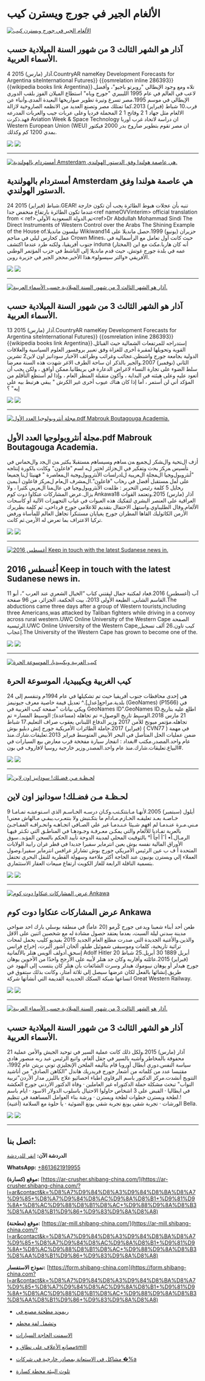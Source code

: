 # الألغام الجير في جورج ويسترن كيب

<a href="https://swt.shibang-china.com/?l=ar&img&k=%D8%A7%D9%84%D8%A3%D9%84%D8%BA%D8%A7%D9%85+%D8%A7%D9%84%D8%AC%D9%8A%D8%B1+%D9%81%D9%8A+%D8%AC%D9%88%D8%B1%D8%AC+%D9%88%D9%8A%D8%B3%D8%AA%D8%B1%D9%86+%D9%83%D9%8A%D8%A8" target="_blank">![الألغام الجير في جورج ويسترن كيب](http://static.shibang-china.com/all-800x300/537.jpg)</a>

## آذار هو الشهر الثالث 3 من شهور السنة الميلادية حسب الأسماء العربية.
4 آذار (مارس) 2015.CountryAR nameKey Development Forecasts for Argentina siteInternational Futures}} {{osmrelation inline 286393}} {{wikipedia books link Argentina}}.تلاه ومع وجود الإيطالي &quot;روبرتو باجيو&quot;، وأفضل لاعب في العالم في عام 1995 الليبيري &quot;جورج وياه&quot; استطاع الميلان الفوز بلقب الدوري الإيطالي في موسم 1995.مصر تسرع وتيرة تطوير صواريخها البعيدة المدى.وأنباء عن قرب.10 شباط (فبراير) 2013.كما تمتلك مصر وتصنع العديد من الانظمه الصاروخية لازالة الالغام مثل جهاد 1 2 وفاتح 1 2 المحملة فرديا وعلى عربات جيب والعربات المدرعه فهد.ذكرت Aviation Week &amp; Space Technology ان دراسة لاتحاد غرب اوربا Western European Union (WEU) ان مصر تقوم بتطوير صاروخ بدر 2000 فيكتور بمدي 1200 كم وكذلك.


<a href="https://whatsapp.shibangsoft.com/WhatsApp.php" target="_blank" title="WhatsApp">![](http://static.shibang-china.com/icon/whatsapp.png)</a> <a href="https://swt.shibang-china.com/?l=ar&icon&k=%D8%A7%D9%84%D8%A3%D9%84%D8%BA%D8%A7%D9%85+%D8%A7%D9%84%D8%AC%D9%8A%D8%B1+%D9%81%D9%8A+%D8%AC%D9%88%D8%B1%D8%AC+%D9%88%D9%8A%D8%B3%D8%AA%D8%B1%D9%86+%D9%83%D9%8A%D8%A8" target="_blank">![](http://static.shibang-china.com/icon/chat-ar.png)</a>

---

<a href="https://swt.shibang-china.com/?l=ar&img&k=%D8%A7%D9%84%D8%A3%D9%84%D8%BA%D8%A7%D9%85+%D8%A7%D9%84%D8%AC%D9%8A%D8%B1+%D9%81%D9%8A+%D8%AC%D9%88%D8%B1%D8%AC+%D9%88%D9%8A%D8%B3%D8%AA%D8%B1%D9%86+%D9%83%D9%8A%D8%A8" target="_blank">![أمستردام بالهولندية Amsterdam هي عاصمة هولندا وفق الدستور الهولندي.](http://static.shibang-china.com/all-800x300/326.jpg)</a>

## أمستردام بالهولندية Amsterdam هي عاصمة هولندا وفق الدستور الهولندي.
24 شباط (فبراير) 2015.GEAR! تنبه بأن عجلات هبوط الطائرة يجب أن تكون خارجة عندما تكون الطائرة بارتفاع منخفض جدا&lt;ref nameOVVinterim&gt; official translation from &lt; ref&gt; تم.الدولة السعودية الأولى&lt;ref&gt;Dr Abdullah Mohammad Sindi The Direct Instruments of Western Control over the Arabs The Shining Example of the House of.نيلسون مانديلا Wikiwand14 حزيران (يونيو) 1999.حصل مانديلا على عمل كحارس ليلي في مناجم Crown Mines، حيث كانت أول تعامل مع الرأسمالية في جنوب أفريقيا، ولكنه طرد عندما اكتشف induna (المختار) أنه كان هاربا.مكث مع ابن عمه في بلدة جورج غوتش، حيث قدم مانديلا إلى الناشط في حزب المؤتمر الوطني الأفريقي «والتر سيسولو».هذا الأخير.محجر الجير في جزيرة روبن.


<a href="https://whatsapp.shibangsoft.com/WhatsApp.php" target="_blank" title="WhatsApp">![](http://static.shibang-china.com/icon/whatsapp.png)</a> <a href="https://swt.shibang-china.com/?l=ar&icon&k=%D8%A7%D9%84%D8%A3%D9%84%D8%BA%D8%A7%D9%85+%D8%A7%D9%84%D8%AC%D9%8A%D8%B1+%D9%81%D9%8A+%D8%AC%D9%88%D8%B1%D8%AC+%D9%88%D9%8A%D8%B3%D8%AA%D8%B1%D9%86+%D9%83%D9%8A%D8%A8" target="_blank">![](http://static.shibang-china.com/icon/chat-ar.png)</a>

---

<a href="https://swt.shibang-china.com/?l=ar&img&k=%D8%A7%D9%84%D8%A3%D9%84%D8%BA%D8%A7%D9%85+%D8%A7%D9%84%D8%AC%D9%8A%D8%B1+%D9%81%D9%8A+%D8%AC%D9%88%D8%B1%D8%AC+%D9%88%D9%8A%D8%B3%D8%AA%D8%B1%D9%86+%D9%83%D9%8A%D8%A8" target="_blank">![آذار هو الشهر الثالث 3 من شهور السنة الميلادية حسب الأسماء العربية.](http://static.shibang-china.com/all-800x300/144.jpg)</a>

## آذار هو الشهر الثالث 3 من شهور السنة الميلادية حسب الأسماء العربية.
13 آذار (مارس) 2015.CountryAR nameKey Development Forecasts for Argentina siteInternational Futures}} {{osmrelation inline 286393}} {{wikipedia books link Argentina}}.إستدراجه للمرتفعات الشمالية حيث القبائل القوية وتحويلها لمقبرة أخرى للغزاة وفق تعبير بروفسور العلوم السياسية والعلاقات الدولية بجامعة جورج واشنطن.عجائب وغرائب وطرائف الآخبار سودانيز اون لاين2 تشرين الثاني (نوفمبر) 2007.والجير بالذكر ان ساحة الطرف الاغر شهدت هذه السنة معرضا سلط الضوء على تجارة النساء لاغراض الدعارة في بريطانيا.ممكن أوافق ، ولكن يجب أن أتعود عليه وعلى هيئته في البداية ، وأكون متقبلة المنظر العام ، وإذا لم أستطع التأقلم من المؤكد أني لن أستمر ، أما إذا كان هناك عيوب أخرى غير الكرش &quot; يبقي هرتبط بيه على إيه&quot; ؟


<a href="https://whatsapp.shibangsoft.com/WhatsApp.php" target="_blank" title="WhatsApp">![](http://static.shibang-china.com/icon/whatsapp.png)</a> <a href="https://swt.shibang-china.com/?l=ar&icon&k=%D8%A7%D9%84%D8%A3%D9%84%D8%BA%D8%A7%D9%85+%D8%A7%D9%84%D8%AC%D9%8A%D8%B1+%D9%81%D9%8A+%D8%AC%D9%88%D8%B1%D8%AC+%D9%88%D9%8A%D8%B3%D8%AA%D8%B1%D9%86+%D9%83%D9%8A%D8%A8" target="_blank">![](http://static.shibang-china.com/icon/chat-ar.png)</a>

---

<a href="https://swt.shibang-china.com/?l=ar&img&k=%D8%A7%D9%84%D8%A3%D9%84%D8%BA%D8%A7%D9%85+%D8%A7%D9%84%D8%AC%D9%8A%D8%B1+%D9%81%D9%8A+%D8%AC%D9%88%D8%B1%D8%AC+%D9%88%D9%8A%D8%B3%D8%AA%D8%B1%D9%86+%D9%83%D9%8A%D8%A8" target="_blank">![مجلة أنثروبولوجيا العدد الأول.pdf Mabrouk Boutagouga Academia.](http://static.shibang-china.com/all-800x300/579.jpg)</a>

## مجلة أنثروبولوجيا العدد الأول.pdf Mabrouk Boutagouga Academia.
ﺃﺯﻑ ﺍﻝﺘﺤﻴﺔ ﻭﺍﻝﺸﻜﺭ ﻝﺠﻤﻴﻊ ﻤﻥ ﺴﺎﻫﻡ ﻭﺴﻴﺴﺎﻫﻡ ﻤﺴﺘﻘﺒﻼ ﺒﻜﺜﻴﺭ ﻤﻥ ﺍﻝﺠﺩ ﻭﺍﻝﺤﻤﺎﺱ ﻓﻲ ﺘﺄﺴﻴﺱ ﻤﺭﻜﺯ ﺒﺤﺙ ﻭﺘﻔﻜﻴﺭ ﻓﻲ ﺍﻝﺠﺯﺍﺌﺭ ﺍﺨﺘﻴﺭ ﻝﻪ ﺍﺴﻡ &quot;ﻓﺎﻋﻠﻭﻥ&quot; ﻭﻜﺎﻨﺕ ﺒﺎﻜﻭﺭﺓ ﺇﻨﺘﺎﺠﻪ &quot;ﺃﻨﺜﺭﻭﺒﻭﻝﻭﺠﻴﺎ ﺍﻝﻤﺠﻠﺔ ﺍﻝﻌﺭﺒﻴﺔ ﻝﻠﺩﺭﺍﺴﺎﺕ ﺍﻷﻨﺜﺭﻭﺒﻭﻝﻭﺠﻴﺔ ﺍﻝﻤﻌﺎﺼﺭﺓ &quot; ﻓﻬﻨﻴﺌﺎ ﻝﻨﺎ ﺠﻤﻴﻌﺎ ﻋﻠﻰ ﺃﻤل ﻤﺴﺘﻘﺒل ﺃﻓﻀل ﻓﻲ ﺭﺤﺎﺏ &quot;ﻓﺎﻋﻠﻭﻥ&quot;.ﺍﻝﻤﺸﺭﻑ ﺍﻝﻌﺎﻡ ﻝﻤﺭﻜﺯ ﻓﺎﻋﻠﻭﻥ ﺃ.ﻴﻤﻴﻥ ﺭﺤﺎﻴل 5 ﻛﻠﻤﺔ رﺋﻴﺲ اﻟﺘﺤﺮﻳﺮ : ﻅﻠﻤﺕ ﺍﻷﻨﺜﺭﻭﺒﻭﻝﻭﺠﻴﺎ ﻓﻲ ﻋﺎﻝﻤﻨﺎ ﺍﻝﻌﺭﺒﻲ ﻜﺜﻴﺭﺍ ، ﻭﻻ ﻴﺯﺍل.عرض المشاركات عنكاوا دوت كوم Ankawa18 آذار (مارس) 2015.وتعتمد القوات العراقية على العنصر البشري لتفكيك هذه العبوات في غياب التجهيزات الآلية أو كاسحات الألغام.وقال الطليباوي.واستهل الاحتفال بتقديم للاعلامي جورج قرداحي، ثم كلمة بطريرك الأرمن الكاثوليك القاها المطران جورج يغيايان مستنكراً تجاهل العالم للمأساة ورفض تركيا الاعتراف بما تعرض له الأرمن.ثم كانت.


<a href="https://whatsapp.shibangsoft.com/WhatsApp.php" target="_blank" title="WhatsApp">![](http://static.shibang-china.com/icon/whatsapp.png)</a> <a href="https://swt.shibang-china.com/?l=ar&icon&k=%D8%A7%D9%84%D8%A3%D9%84%D8%BA%D8%A7%D9%85+%D8%A7%D9%84%D8%AC%D9%8A%D8%B1+%D9%81%D9%8A+%D8%AC%D9%88%D8%B1%D8%AC+%D9%88%D9%8A%D8%B3%D8%AA%D8%B1%D9%86+%D9%83%D9%8A%D8%A8" target="_blank">![](http://static.shibang-china.com/icon/chat-ar.png)</a>

---

<a href="https://swt.shibang-china.com/?l=ar&img&k=%D8%A7%D9%84%D8%A3%D9%84%D8%BA%D8%A7%D9%85+%D8%A7%D9%84%D8%AC%D9%8A%D8%B1+%D9%81%D9%8A+%D8%AC%D9%88%D8%B1%D8%AC+%D9%88%D9%8A%D8%B3%D8%AA%D8%B1%D9%86+%D9%83%D9%8A%D8%A8" target="_blank">![أغسطس 2016 Keep in touch with the latest Sudanese news in.](http://static.shibang-china.com/all-800x300/659.jpg)</a>

## أغسطس 2016 Keep in touch with the latest Sudanese news in.
11 آب (أغسطس) 2016.فعاد لمكتبة جمال ليقتني كتاب “الخيال الشعري عند العرب “، أبو القاسم الشابي، الطبعة الأولى 2013، بيت الحكمة، الجزائر، من 96 صفحة.The abductions came three days after a group of Western tourists,including three Americans,was attacked by Taliban fighters while driving in a convoy across rural western.UWC Online University of the Western Cape الصفحة الرئيسية.UWC Online University of the Western Cape,كيب تاون.26 ألف تسجيل إعجاب.The University of the Western Cape has grown to become one of the.


<a href="https://whatsapp.shibangsoft.com/WhatsApp.php" target="_blank" title="WhatsApp">![](http://static.shibang-china.com/icon/whatsapp.png)</a> <a href="https://swt.shibang-china.com/?l=ar&icon&k=%D8%A7%D9%84%D8%A3%D9%84%D8%BA%D8%A7%D9%85+%D8%A7%D9%84%D8%AC%D9%8A%D8%B1+%D9%81%D9%8A+%D8%AC%D9%88%D8%B1%D8%AC+%D9%88%D9%8A%D8%B3%D8%AA%D8%B1%D9%86+%D9%83%D9%8A%D8%A8" target="_blank">![](http://static.shibang-china.com/icon/chat-ar.png)</a>

---

<a href="https://swt.shibang-china.com/?l=ar&img&k=%D8%A7%D9%84%D8%A3%D9%84%D8%BA%D8%A7%D9%85+%D8%A7%D9%84%D8%AC%D9%8A%D8%B1+%D9%81%D9%8A+%D8%AC%D9%88%D8%B1%D8%AC+%D9%88%D9%8A%D8%B3%D8%AA%D8%B1%D9%86+%D9%83%D9%8A%D8%A8" target="_blank">![كيب الغربية ويكيبيديا، الموسوعة الحرة](http://static.shibang-china.com/all-800x300/975.jpg)</a>

## كيب الغربية ويكيبيديا، الموسوعة الحرة
هي إحدى محافظات جنوب أفريقيا حيث تم تشكيلها في عام 1994م وتنقسم إلى 24 بلدية.مراجع[عدل].^ تعديل قيمة خاصية معرف جيونيمز (GeoNames) (P1566) في ويكي بيانات &quot;صفحة كيب الغربية في GeoNames ID&quot;.GeoNames ID.اطلع عليه بتاريخ 21 مارس 2018.الوسيط تاريخ الوصول= تم تجاهله (مساعدة); الوسيط المسار= تم تجاهله.مؤتمر ميونخ للأمن 2017 وزير الدفاع اللبناني يعقوب صراف التعليم.17 شباط (فبراير) 2017.حاملة الطائرات الأمريكية جورج إتش دبليو بوش ( CVN77 ) في مهمة ضمن عمليات الحل المتأصل في البحر الأبيض المتوسط فبراير 2013.تعليقات.شارك.منذ عام واحد.المصدر.مكتب #بغداد : انفجار سيارة مفخخة قرب معارض بيع السيارات في #البياع.تعليقات.شارك.منذ عام واحد.المصدر.وزير خارجية روسيا لافاروف في بون.


<a href="https://whatsapp.shibangsoft.com/WhatsApp.php" target="_blank" title="WhatsApp">![](http://static.shibang-china.com/icon/whatsapp.png)</a> <a href="https://swt.shibang-china.com/?l=ar&icon&k=%D8%A7%D9%84%D8%A3%D9%84%D8%BA%D8%A7%D9%85+%D8%A7%D9%84%D8%AC%D9%8A%D8%B1+%D9%81%D9%8A+%D8%AC%D9%88%D8%B1%D8%AC+%D9%88%D9%8A%D8%B3%D8%AA%D8%B1%D9%86+%D9%83%D9%8A%D8%A8" target="_blank">![](http://static.shibang-china.com/icon/chat-ar.png)</a>

---

<a href="https://swt.shibang-china.com/?l=ar&img&k=%D8%A7%D9%84%D8%A3%D9%84%D8%BA%D8%A7%D9%85+%D8%A7%D9%84%D8%AC%D9%8A%D8%B1+%D9%81%D9%8A+%D8%AC%D9%88%D8%B1%D8%AC+%D9%88%D9%8A%D8%B3%D8%AA%D8%B1%D9%86+%D9%83%D9%8A%D8%A8" target="_blank">![لحـظـة مـن فضـلك! سودانيز اون لاين](http://static.shibang-china.com/all-800x300/1452.jpg)</a>

## لحـظـة مـن فضـلك! سودانيز اون لاين
9 أيلول (سبتمبر) 2005.لأنهـا مـابتتكـتب.وكـان درسـه الحـاسـم الذي اسـتوعبتـه تمـامـا خـاصـة بعـد تعليقـه الحـازم.مـادام ما بتكـتبش ولا بتتعـرب.يبقـي مـالهاش معني! مـني.مـرة عنـدمـا لم افهم شـيئا عـنـدمـا غير علي الصـافي اتجـاهـه وانحـرافـه المفـاجـئ بالعربة تفـاديا للألغام والتي يمكـن معـرفـة وجـودهـا في المناطـق التي تكـثر فيهـا الرمـال.أ• أˆأ أچأ أ° بالتوقيت المحلي لمدينة الدوحة تأييد الحكم بالسجن المؤبد..سوق الأوراق المالية نفسه بوش يعين انترماير سفيرا جديدا في قطر غران رابيد الولايات المتحدة أ ف ب عين الرئيس الأمريكي جورج بوش تشارلز غرافس انترماير سفيرا.وصول العملاء إلي ويسترن يونيون عند الحاجة أكثر ملاءمة وسهولة القطرية للنقل البحري تحتفل بتسمية الناقلة الرابعة للغاز الكويت ارتفاع مبيعات العقار الاستثماري.


<a href="https://whatsapp.shibangsoft.com/WhatsApp.php" target="_blank" title="WhatsApp">![](http://static.shibang-china.com/icon/whatsapp.png)</a> <a href="https://swt.shibang-china.com/?l=ar&icon&k=%D8%A7%D9%84%D8%A3%D9%84%D8%BA%D8%A7%D9%85+%D8%A7%D9%84%D8%AC%D9%8A%D8%B1+%D9%81%D9%8A+%D8%AC%D9%88%D8%B1%D8%AC+%D9%88%D9%8A%D8%B3%D8%AA%D8%B1%D9%86+%D9%83%D9%8A%D8%A8" target="_blank">![](http://static.shibang-china.com/icon/chat-ar.png)</a>

---

<a href="https://swt.shibang-china.com/?l=ar&img&k=%D8%A7%D9%84%D8%A3%D9%84%D8%BA%D8%A7%D9%85+%D8%A7%D9%84%D8%AC%D9%8A%D8%B1+%D9%81%D9%8A+%D8%AC%D9%88%D8%B1%D8%AC+%D9%88%D9%8A%D8%B3%D8%AA%D8%B1%D9%86+%D9%83%D9%8A%D8%A8" target="_blank">![عرض المشاركات عنكاوا دوت كوم Ankawa](http://static.shibang-china.com/all-800x300/369.jpg)</a>

## عرض المشاركات عنكاوا دوت كوم Ankawa
طعن أحد أبناء شعبنا ويدعى جورج كًرمو (20 عاماً) في منطقة بوسلي بارك احد ضواحي مدينة سدني ليلة السبت، بعدما يعتقد حصول مشادة له مع شخصين اثنين على الاقل والذين.والأغنية الجديدة التي صدرت مطلع العام الجديد 2015 بفيديو كليب يحمل لمحات تراثية تاريخية، كلمات وموسيقى شموئيل طيلو، ألحان آشور ألبرت، إخراج فرانس إسحق.أدولف ألويس هتلر بالألمانية Adolf Hitler 20 أبريل 1889 30 أبريل.25 شباط (فبراير) 2015.عائلته وأقاربه وكان جد هتلر لأبيه على الأرجح واحدًا من الأخوين يوهان جورج هيدلر أو يوهان نيبوموك هيدلر وسرت الشائعات بأن هتلر كان ينتسب إلى اليهود عن طريق.إنشائها بالفعل لكان عرضها سيصل إلى ثلاثة أمتار، وكانت بذلك ستفوق في اتساعها شبكة السكك الحديدية القديمة التي أنشأتها شركة Great Western Railway.


<a href="https://whatsapp.shibangsoft.com/WhatsApp.php" target="_blank" title="WhatsApp">![](http://static.shibang-china.com/icon/whatsapp.png)</a> <a href="https://swt.shibang-china.com/?l=ar&icon&k=%D8%A7%D9%84%D8%A3%D9%84%D8%BA%D8%A7%D9%85+%D8%A7%D9%84%D8%AC%D9%8A%D8%B1+%D9%81%D9%8A+%D8%AC%D9%88%D8%B1%D8%AC+%D9%88%D9%8A%D8%B3%D8%AA%D8%B1%D9%86+%D9%83%D9%8A%D8%A8" target="_blank">![](http://static.shibang-china.com/icon/chat-ar.png)</a>

---

<a href="https://swt.shibang-china.com/?l=ar&img&k=%D8%A7%D9%84%D8%A3%D9%84%D8%BA%D8%A7%D9%85+%D8%A7%D9%84%D8%AC%D9%8A%D8%B1+%D9%81%D9%8A+%D8%AC%D9%88%D8%B1%D8%AC+%D9%88%D9%8A%D8%B3%D8%AA%D8%B1%D9%86+%D9%83%D9%8A%D8%A8" target="_blank">![آذار هو الشهر الثالث 3 من شهور السنة الميلادية حسب الأسماء العربية.](http://static.shibang-china.com/all-800x300/790.jpg)</a>

## آذار هو الشهر الثالث 3 من شهور السنة الميلادية حسب الأسماء العربية.
21 آذار (مارس) 2015.ولكل ذلك كانت عملية السير في توحيد الجيش والأمن عملية محفوفة بالمخاطر وأشبه بالسير في حقل ألغام، واتبع الرئيس عبد ربه منصور هادي سياسة النفس.دوري أبطال أوروبا قام بتأليفه الملحن الإنجليزي توني بريتن عام 1992، مقتبسا عدد من كلماته من أشعار جورج فريدريك هاندل &quot;الكاهن الصادق&quot; من أناشيد التتويج أنشدت.مركز الدكتور باسم البرقاوي اطباء اخصائيو علاج بالليزر مدار الأردن&quot;تربية النواب&quot; تبحث مشكلة حملة الدكتوراه غير العاملين &middot; وفاة الدكتور الاردني جورج العكشة في ايطاليا &middot; القبض على 3 اشخاص حاولوا الاحتيال باسلوب الدولار الاسود &middot; ايام باسم !.لطخة ويسترن خطوات لطخة ويسترن &middot; ورشة بناء العوامل المساهمة في تنظيم الورشات &middot; تجربة شقي يونغ تجربة شقي يونغ الضوئية &middot; يا حلوة مع السلامة (أغنية) Bella.


<a href="https://whatsapp.shibangsoft.com/WhatsApp.php" target="_blank" title="WhatsApp">![](http://static.shibang-china.com/icon/whatsapp.png)</a> <a href="https://swt.shibang-china.com/?l=ar&icon&k=%D8%A7%D9%84%D8%A3%D9%84%D8%BA%D8%A7%D9%85+%D8%A7%D9%84%D8%AC%D9%8A%D8%B1+%D9%81%D9%8A+%D8%AC%D9%88%D8%B1%D8%AC+%D9%88%D9%8A%D8%B3%D8%AA%D8%B1%D9%86+%D9%83%D9%8A%D8%A8" target="_blank">![](http://static.shibang-china.com/icon/chat-ar.png)</a>

---
## اتصل بنا:

**الدردشة الآن:** [انقر للدردشة](https://swt.shibang-china.com?l=ar&contact&k=%D8%A7%D9%84%D8%A3%D9%84%D8%BA%D8%A7%D9%85+%D8%A7%D9%84%D8%AC%D9%8A%D8%B1+%D9%81%D9%8A+%D8%AC%D9%88%D8%B1%D8%AC+%D9%88%D9%8A%D8%B3%D8%AA%D8%B1%D9%86+%D9%83%D9%8A%D8%A8)

**WhatsApp:**  [+8613621919955](https://whatsapp.shibangsoft.com/WhatsApp.php)

**موقع (كسارة):** [https://ar-crusher.shibang-china.com/](https://ar-crusher.shibang-china.com/?l=ar&contact&k=%D8%A7%D9%84%D8%A3%D9%84%D8%BA%D8%A7%D9%85+%D8%A7%D9%84%D8%AC%D9%8A%D8%B1+%D9%81%D9%8A+%D8%AC%D9%88%D8%B1%D8%AC+%D9%88%D9%8A%D8%B3%D8%AA%D8%B1%D9%86+%D9%83%D9%8A%D8%A8)

**موقع (مطحنة):** [https://ar-mill.shibang-china.com/](https://ar-mill.shibang-china.com/?l=ar&contact&k=%D8%A7%D9%84%D8%A3%D9%84%D8%BA%D8%A7%D9%85+%D8%A7%D9%84%D8%AC%D9%8A%D8%B1+%D9%81%D9%8A+%D8%AC%D9%88%D8%B1%D8%AC+%D9%88%D9%8A%D8%B3%D8%AA%D8%B1%D9%86+%D9%83%D9%8A%D8%A8)

**نموذج الاستفسار:** [https://form.shibang-china.com](https://form.shibang-china.com?l=ar&contact&k=%D8%A7%D9%84%D8%A3%D9%84%D8%BA%D8%A7%D9%85+%D8%A7%D9%84%D8%AC%D9%8A%D8%B1+%D9%81%D9%8A+%D8%AC%D9%88%D8%B1%D8%AC+%D9%88%D9%8A%D8%B3%D8%AA%D8%B1%D9%86+%D9%83%D9%8A%D8%A8)

* [ريموند مطحنة مصنع في](../26/%D8%B1%D9%8A%D9%85%D9%88%D9%86%D8%AF%20%D9%85%D8%B7%D8%AD%D9%86%D8%A9%20%D9%85%D8%B5%D9%86%D8%B9%20%D9%81%D9%8A.md)

* [وتشمل لفة محطم](../29/%D9%88%D8%AA%D8%B4%D9%85%D9%84%20%D9%84%D9%81%D8%A9%20%D9%85%D8%AD%D8%B7%D9%85.md)

* [الاسمنت الحاجة السيارات](../26/%D8%A7%D9%84%D8%A7%D8%B3%D9%85%D9%86%D8%AA%20%D8%A7%D9%84%D8%AD%D8%A7%D8%AC%D8%A9%20%D8%A7%D9%84%D8%B3%D9%8A%D8%A7%D8%B1%D8%A7%D8%AA.md)

* [مصانع الأعلاف على نطاق وsmill](../29/%D9%85%D8%B5%D8%A7%D9%86%D8%B9%20%D8%A7%D9%84%D8%A3%D8%B9%D9%84%D8%A7%D9%81%20%D8%B9%D9%84%D9%89%20%D9%86%D8%B7%D8%A7%D9%82%20%D9%88smill.md)

* [مشاكل في الاستعانة بمصادر خارجية في شركات �%a](../26/%D9%85%D8%B4%D8%A7%D9%83%D9%84%20%D9%81%D9%8A%20%D8%A7%D9%84%D8%A7%D8%B3%D8%AA%D8%B9%D8%A7%D9%86%D8%A9%20%D8%A8%D9%85%D8%B5%D8%A7%D8%AF%D8%B1%20%D8%AE%D8%A7%D8%B1%D8%AC%D9%8A%D8%A9%20%D9%81%D9%8A%20%D8%B4%D8%B1%D9%83%D8%A7%D8%AA%20%EF%BF%BD%25a.md)

* [تلوث البيئة محطة كسارة](../29/%D8%AA%D9%84%D9%88%D8%AB%20%D8%A7%D9%84%D8%A8%D9%8A%D8%A6%D8%A9%20%D9%85%D8%AD%D8%B7%D8%A9%20%D9%83%D8%B3%D8%A7%D8%B1%D8%A9.md)
